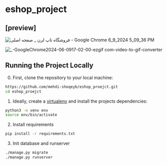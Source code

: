 # eshop_project

## [preview]

![فروشگاه تاپ لرن _ صفحه اصلی - Google Chrome 6_9_2024 5_09_36 PM](https://github.com/mehdi-shoqeyb/eshop_proejct/assets/168349368/4f562750-0a58-4592-9bf4-662b3bd4b341)

![_-GoogleChrome2024-06-0917-02-00-ezgif com-video-to-gif-converter](https://github.com/mehdi-shoqeyb/eshop_proejct/assets/168349368/18ffd468-0dee-4c04-ba0f-62ac18d22e06)

## Running the Project Locally

0. First, clone the repository to your local machine:
```bash
https://github.com/mehdi-shoqeyb/eshop_proejct.git
cd eshop_proejct
```

1. Ideally, create a [virtualenv](https://docs.python-guide.org/dev/virtualenvs/) and install the projects dependencies:
```bash
python3 -m venv env
source env/bin/activate
```

2. Install requirements
```bash
pip install -r requirements.txt
```

3. Init database and runserver
```bash
./manage.py migrate
./manage.py runserver
```
